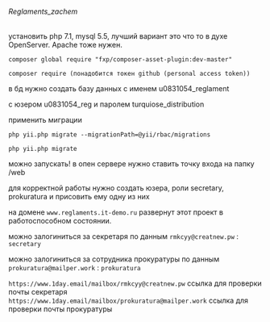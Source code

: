 ###### Reglaments_zachem

установить php 7.1, mysql 5.5, лучший вариант это что то в духе OpenServer. Apache тоже нужен.  

```
composer global require "fxp/composer-asset-plugin:dev-master"  

composer require (понадобится токен github (personal access token))
```
в бд нужно создать базу данных с именем u0831054_reglament  

с юзером u0831054_reg и паролем turquiose_distribution  

применить миграции  

```
php yii.php migrate --migrationPath=@yii/rbac/migrations  

php yii.php migrate  

```
можно запускать! в опен сервере нужно ставить точку входа на папку /web  




для корректной работы нужно создать юзера, роли secretary, prokuratura и присовить ему одну из них  

на домене `www.reglaments.it-demo.ru` развернут этот проект в работоспособном состоянии.  

можно залогиниться за секретаря по данным `rmkcyy@creatnew.pw` : `secretary`  

можно залогиниться за сотрудника прокуратуры по данным `prokuratura@mailper.work` : `prokuratura`  



`https://www.1day.email/mailbox/rmkcyy@creatnew.pw` ссылка для проверки почты секретаря
`https://www.1day.email/mailbox/prokuratura@mailper.work` ссылка для проверки почты прокуратуры

